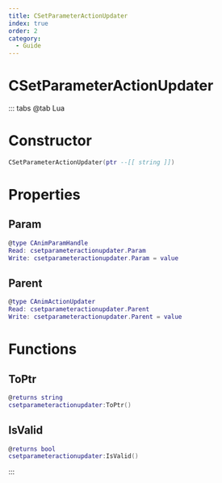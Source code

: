```yaml
---
title: CSetParameterActionUpdater
index: true
order: 2
category:
  - Guide
---
```


# CSetParameterActionUpdater

::: tabs
@tab Lua
# Constructor
```lua
CSetParameterActionUpdater(ptr --[[ string ]])
```
# Properties
## Param 
```lua
@type CAnimParamHandle
Read: csetparameteractionupdater.Param
Write: csetparameteractionupdater.Param = value
```
## Parent 
```lua
@type CAnimActionUpdater
Read: csetparameteractionupdater.Parent
Write: csetparameteractionupdater.Parent = value
```
# Functions
## ToPtr
```lua
@returns string
csetparameteractionupdater:ToPtr()
```
## IsValid
```lua
@returns bool
csetparameteractionupdater:IsValid()
```

:::
